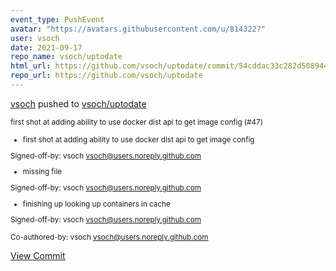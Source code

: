 ```yaml
---
event_type: PushEvent
avatar: "https://avatars.githubusercontent.com/u/814322?"
user: vsoch
date: 2021-09-17
repo_name: vsoch/uptodate
html_url: https://github.com/vsoch/uptodate/commit/54cddac33c282d508944fe1e593220fc9b2ce820
repo_url: https://github.com/vsoch/uptodate
---
```


<a href='https://github.com/vsoch' target='_blank'>vsoch</a> pushed to <a href='https://github.com/vsoch/uptodate' target='_blank'>vsoch/uptodate</a>

<small>first shot at adding ability to use docker dist api to get image config (#47)

* first shot at adding ability to use docker dist api to get image config

Signed-off-by: vsoch <vsoch@users.noreply.github.com>

* missing file

Signed-off-by: vsoch <vsoch@users.noreply.github.com>

* finishing up looking up containers in cache

Signed-off-by: vsoch <vsoch@users.noreply.github.com>

Co-authored-by: vsoch <vsoch@users.noreply.github.com></small>

<a href='https://github.com/vsoch/uptodate/commit/54cddac33c282d508944fe1e593220fc9b2ce820' target='_blank'>View Commit</a>